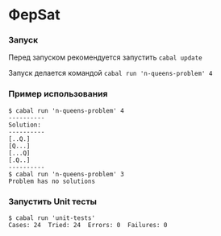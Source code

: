 # ФерSat

### Запуск
Перед запуском рекомендуется запустить `cabal update`

Запуск делается командой `cabal run 'n-queens-problem' 4`

### Пример использования

```
$ cabal run 'n-queens-problem' 4
----------
Solution:
----------
[..Q.]
[Q...]
[...Q]
[.Q..]
----------
$ cabal run 'n-queens-problem' 3
Problem has no solutions
```

### Запустить Unit тесты
```
$ cabal run 'unit-tests'
Cases: 24  Tried: 24  Errors: 0  Failures: 0
```